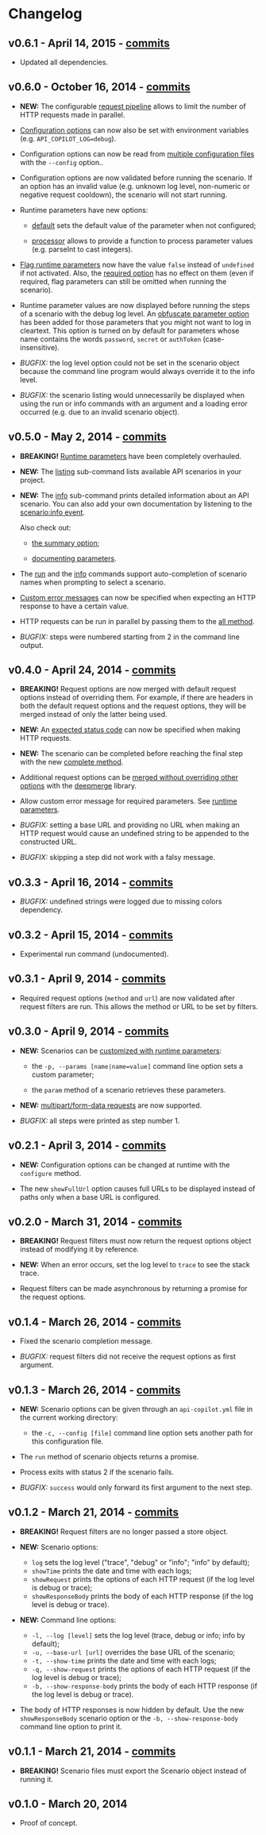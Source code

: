 # Changelog

## v0.6.1 - April 14, 2015 - [commits](https://github.com/lotaris/api-copilot/compare/0.6.0...0.6.1)

* Updated all dependencies.

## v0.6.0 - October 16, 2014 - [commits](https://github.com/lotaris/api-copilot/compare/0.5.0...0.6.0)

* **NEW:** The configurable [request pipeline](README.md#request-pipeline) allows to limit the number of HTTP requests made in parallel.

* [Configuration options](README.md#configuration-options) can now also be set with environment variables (e.g. `API_COPILOT_LOG=debug`).

* Configuration options can now be read from [multiple configuration files](README.md#configuration-files) with the `--config` option..

* Configuration options are now validated before running the scenario.
  If an option has an invalid value (e.g. unknown log level, non-numeric or negative request cooldown),
  the scenario will not start running.

* Runtime parameters have new options:

    * [default](README.md#parameter-option-default) sets the default value of the parameter when not configured;

    * [processor](README.md#parameter-option-processor) allows to provide a function to process parameter values (e.g. parseInt to cast integers).

* [Flag runtime parameters](README.md#parameter-option-flag) now have the value `false` instead of `undefined` if not activated.
  Also, the [required option](README.md#parameter-option-required) has no effect on them (even if required, flag parameters can still be omitted when running the scenario).

* Runtime parameter values are now displayed before running the steps of a scenario with the debug log level.
  An [obfuscate parameter option](README.md#parameter-option-obfuscate) has been added for those parameters that you might not want to log in cleartext.
  This option is turned on by default for parameters whose name contains the words `password`, `secret` or `authToken` (case-insensitive).

* *BUGFIX:* the log level option could not be set in the scenario object because the command line program would always override it to the info level.

* *BUGFIX:* the scenario listing would unnecessarily be displayed when using the run or info commands with an argument and a loading error occurred (e.g. due to an invalid scenario object).

## v0.5.0 - May 2, 2014 - [commits](https://github.com/lotaris/api-copilot/compare/0.4.0...0.5.0)

* **BREAKING!** [Runtime parameters](README.md#runtime-parameters) have been completely overhauled.

* **NEW:** The [listing](README.md#listing) sub-command lists available API scenarios in your project.

* **NEW:** The [info](README.md#info) sub-command prints detailed information about an API scenario.
  You can also add your own documentation by listening to the [scenario:info event](README.md#documenting).

  Also check out:
  
    * [the summary option](README.md#summary-option);

    * [documenting parameters](README.md#documenting-parameters).

* The [run](README.md#running) and the [info](README.md#info) commands support auto-completion of scenario names when prompting to select a scenario.

* [Custom error messages](README.md#request-expect-custom-message) can now be specified when expecting an HTTP response to have a certain value.

* HTTP requests can be run in parallel by passing them to the [all method](README.md#request-parallel).

* *BUGFIX:* steps were numbered starting from 2 in the command line output.

## v0.4.0 - April 24, 2014 - [commits](https://github.com/lotaris/api-copilot/compare/0.3.3...0.4.0)

* **BREAKING!** Request options are now merged with default request options instead of overriding them.
  For example, if there are headers in both the default request options and the request options, they will be
  merged instead of only the latter being used.

* **NEW:** An [expected status code](README.md#request-expect) can now be specified when making HTTP requests.

* **NEW:** The scenario can be completed before reaching the final step with the new [complete method](README.md#scenario-complete).

* Additional request options can be [merged without overriding other options](README.md#defaultRequestOptions-merge) with the [deepmerge](https://github.com/nrf110/deepmerge) library.

* Allow custom error message for required parameters. See [runtime parameters](README.md#runtime-parameters).

* *BUGFIX:* setting a base URL and providing no URL when making an HTTP request would cause an undefined string to be appended to the constructed URL.

* *BUGFIX:* skipping a step did not work with a falsy message.

## v0.3.3 - April 16, 2014 - [commits](https://github.com/lotaris/api-copilot/compare/0.3.2...0.3.3)

* *BUGFIX:* undefined strings were logged due to missing colors dependency.

## v0.3.2 - April 15, 2014 - [commits](https://github.com/lotaris/api-copilot/compare/0.3.1...0.3.2)

* Experimental run command (undocumented).

## v0.3.1 - April 9, 2014 - [commits](https://github.com/lotaris/api-copilot/compare/0.3.0...0.3.1)

* Required request options (`method` and `url`) are now validated after request filters are run.
  This allows the method or URL to be set by filters.

## v0.3.0 - April 9, 2014 - [commits](https://github.com/lotaris/api-copilot/compare/0.2.1...0.3.0)

* **NEW:** Scenarios can be [customized with runtime parameters](README.md#runtime-parameters):

  * the `-p, --params [name|name=value]` command line option sets a custom parameter;

  * the `param` method of a scenario retrieves these parameters.

* **NEW:** [multipart/form-data requests](README.md#multipart-form-data) are now supported.

* *BUGFIX:* all steps were printed as step number 1.

## v0.2.1 - April 3, 2014 - [commits](https://github.com/lotaris/api-copilot/compare/0.2.0...0.2.1)

* **NEW:** Configuration options can be changed at runtime with the `configure` method.

* The new `showFullUrl` option causes full URLs to be displayed instead of paths only when a base URL is configured.

## v0.2.0 - March 31, 2014 - [commits](https://github.com/lotaris/api-copilot/compare/0.1.4...0.2.0)

* **BREAKING!** Request filters must now return the request options object instead of modifying it by reference.

* **NEW:** When an error occurs, set the log level to `trace` to see the stack trace.

* Request filters can be made asynchronous by returning a promise for the request options.

## v0.1.4 - March 26, 2014 - [commits](https://github.com/lotaris/api-copilot/compare/0.1.3...0.1.4)

* Fixed the scenario completion message.

* *BUGFIX:* request filters did not receive the request options as first argument.

## v0.1.3 - March 26, 2014 - [commits](https://github.com/lotaris/api-copilot/compare/0.1.2...0.1.3)

* **NEW:** Scenario options can be given through an `api-copilot.yml` file in the current working directory:

  * the `-c, --config [file]` command line option sets another path for this configuration file.

* The `run` method of scenario objects returns a promise.

* Process exits with status 2 if the scenario fails.

* *BUGFIX:* `success` would only forward its first argument to the next step.

## v0.1.2 - March 21, 2014 - [commits](https://github.com/lotaris/api-copilot/compare/0.1.1...0.1.2)

* **BREAKING!** Request filters are no longer passed a store object.

* **NEW:** Scenario options:

  * `log` sets the log level ("trace", "debug" or "info"; "info" by default);
  * `showTime` prints the date and time with each logs;
  * `showRequest` prints the options of each HTTP request (if the log level is debug or trace);
  * `showResponseBody` prints the body of each HTTP response (if the log level is debug or trace).

* **NEW:** Command line options:

  * `-l, --log [level]` sets the log level (trace, debug or info; info by default);
  * `-u, --base-url [url]` overrides the base URL of the scenario;
  * `-t, --show-time` prints the date and time with each logs;
  * `-q, --show-request` prints the options of each HTTP request (if the log level is debug or trace);
  * `-b, --show-response-body` prints the body of each HTTP response (if the log level is debug or trace).

* The body of HTTP responses is now hidden by default. Use the new `showResponseBody` scenario option or the `-b, --show-response-body` command line option to print it.

## v0.1.1 - March 21, 2014 - [commits](https://github.com/lotaris/api-copilot/compare/0.1.0...0.1.1)

* **BREAKING!** Scenario files must export the Scenario object instead of running it.

## v0.1.0 - March 20, 2014

* Proof of concept.

